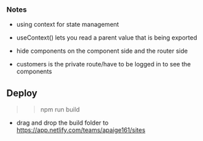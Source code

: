### Notes
- using context for state management
- useContext() lets you read a parent value that is being exported

- hide components on the component side and the router side

- customers is the private route/have to be logged in to see the components



## Deploy
>> npm run build

- drag and drop the build folder to https://app.netlify.com/teams/apaige161/sites